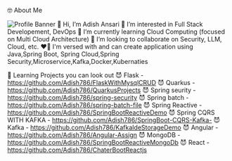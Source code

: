 🤓 About Me

![Profile Banner](profile-banner.png)
👋 Hi, I’m Adish Ansari
👀 I’m interested in Full Stack Developement, DevOps
🌱 I’m currently learning Cloud Computing (focused on Multi Cloud Architecture)
💞️ I’m looking to collaborate on Security, LLM, Cloud, etc.
❤️‍🔥 I'm versed with and can create application using Java,Spring Boot, Spring Cloud,Spring Security,Microservice,Kafka,Docker,Kubernaties

🤖 Learning Projects you can look out
😈 Flask - https://github.com/Adish786/FlaskWithMysqlCRUD
😈 Quarkus - https://github.com/Adish786/QuarkusProjects
😈 Spring seurity - https://github.com/Adish786/spring-security
😈 Spring batch - https://github.com/Adish786/spring-batch-file
😈 Spring Reactive - https://github.com/Adish786/SpringBootReactiveDemo
😈 Spring CQRS WITH KAFKA - https://github.com/Adish786/SpringBoot-CQRS-Kafka-
😈 Kafka - https://github.com/Adish786/KafkaIdeStorageDemo
😈 Angular - https://github.com/Adish786/Angular-Assign
😈 MongoDB - https://github.com/Adish786/SpringBootReactiveMongoDb
😈 React - https://github.com/Adish786/ChaterBootReactjs


